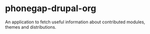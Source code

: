 phonegap-drupal-org
===================

An application to fetch useful information about contributed modules, themes and distributions.
